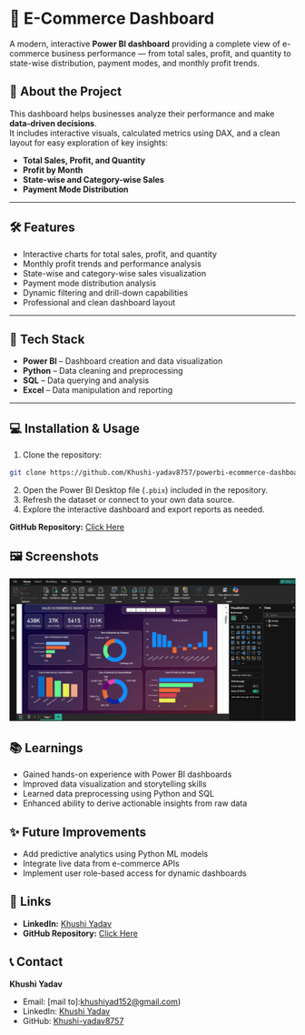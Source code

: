 # 🚀 E-Commerce Dashboard

A modern, interactive **Power BI dashboard** providing a complete view of e-commerce business performance — from total sales, profit, and quantity to state-wise distribution, payment modes, and monthly profit trends.

## 📝 About the Project
This dashboard helps businesses analyze their performance and make **data-driven decisions**.  
It includes interactive visuals, calculated metrics using DAX, and a clean layout for easy exploration of key insights:

- **Total Sales, Profit, and Quantity**  
- **Profit by Month**  
- **State-wise and Category-wise Sales**  
- **Payment Mode Distribution**  

---

## 🛠️ Features
- Interactive charts for total sales, profit, and quantity  
- Monthly profit trends and performance analysis  
- State-wise and category-wise sales visualization  
- Payment mode distribution analysis  
- Dynamic filtering and drill-down capabilities  
- Professional and clean dashboard layout  

---

## 🧰 Tech Stack
- **Power BI** – Dashboard creation and data visualization  
- **Python** – Data cleaning and preprocessing  
- **SQL** – Data querying and analysis  
- **Excel** – Data manipulation and reporting  

---

## 💻 Installation & Usage
1. Clone the repository:  
```bash
git clone https://github.com/Khushi-yadav8757/powerbi-ecommerce-dashboard.git
```

2. Open the Power BI Desktop file (`.pbix`) included in the repository.
3. Refresh the dataset or connect to your own data source.
4. Explore the interactive dashboard and export reports as needed.

**GitHub Repository:** [Click Here](https://github.com/Khushi-yadav8757/powerbi-ecommerce-dashboard)

## 🖼️ Screenshots

![Dashboard Screenshot](https://github.com/Khushi-yadav8757/powerbi-ecommerce-dashboard/blob/main/Screenshot%202025-10-25%20160241.png)

## 📚 Learnings

* Gained hands-on experience with Power BI dashboards
* Improved data visualization and storytelling skills
* Learned data preprocessing using Python and SQL
* Enhanced ability to derive actionable insights from raw data

## ✨ Future Improvements

* Add predictive analytics using Python ML models
* Integrate live data from e-commerce APIs
* Implement user role-based access for dynamic dashboards

## 🔗 Links

* **LinkedIn:** [Khushi Yadav](https://www.linkedin.com/in/khushi-yadav8757/)
* **GitHub Repository:** [Click Here](https://github.com/Khushi-yadav8757/powerbi-ecommerce-dashboard)

## 📞 Contact

**Khushi Yadav**

* Email: [mail to]:khushiyad152@gmail.com)
* LinkedIn: [Khushi Yadav](https://www.linkedin.com/in/khushi-yadav8757/)
* GitHub: [Khushi-yadav8757](https://github.com/Khushi-yadav8757)

